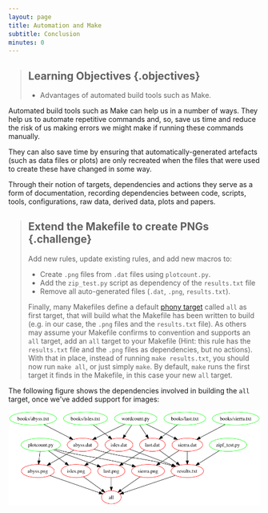 ```yaml
---
layout: page
title: Automation and Make
subtitle: Conclusion
minutes: 0
---
```


> ## Learning Objectives {.objectives}
>
> * Advantages of automated build tools such as Make.

Automated build tools such as Make can help us in a number of
ways. They help us to automate repetitive commands and, so, save us
time and reduce the risk of us making errors we might make if running
these commands manually.

They can also save time by ensuring that automatically-generated
artefacts (such as data files or plots) are only recreated when the
files that were used to create these have changed in some way.

Through their notion of targets, dependencies and actions they serve
as a form of documentation, recording dependencies between code,
scripts, tools, configurations, raw data, derived data, plots and
papers.

> ## Extend the Makefile to create PNGs {.challenge}
>
> Add new rules, update existing rules, and add new macros to:
> 
> * Create `.png` files from `.dat` files using `plotcount.py`.
> * Add the `zip_test.py` script as dependency of the `results.txt` file
> * Remove all auto-generated files (`.dat`, `.png`,
>   `results.txt`). 
>
> Finally, many Makefiles define a default [phony target](reference.html#phony-target) called `all` as first target, that will build what the Makefile has been written to build (e.g. in our case, the `.png` files and the `results.txt` file). As others may assume your Makefile confirms to convention and supports an `all` target, add an `all` target to your Makefile (Hint: this rule has the `results.txt` file and the `.png` files as dependencies, but no actions).
> With that in place, instead of running `make results.txt`, you should now run `make all`, or just simply `make`. By default, `make` runs the first target it finds in the Makefile, in this case your new `all` target.

The following figure shows the dependencies involved in building the `all` target, once we've added support for images:

![results.txt dependencies once images have been added](img/08-conclusion-challenge.png "results.txt dependencies once images have been added")
